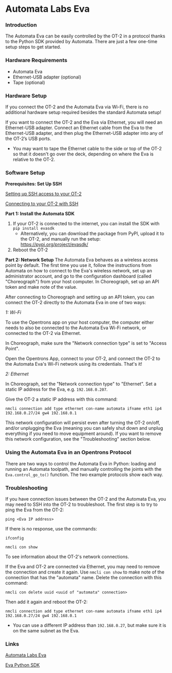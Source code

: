 # Automata Labs Eva

### Introduction
The Automata Eva can be easily controlled by the OT-2 in a protocol thanks to the Python SDK provided by Automata. There are just a few one-time setup steps to get started.

### Hardware Requirements
* Automata Eva
* Ethernet-USB adapter (optional)
* Tape (optional)

### Hardware Setup
If you connect the OT-2 and the Automata Eva via Wi-Fi, there is no additional hardware setup required besides the standard Automata setup!

If you want to connect the OT-2 and the Eva via Ethernet, you will need an Ethernet-USB adapter. Connect an Ethernet cable from the Eva to the Ethernet-USB adapter, and then plug the Ethernet-USB adapter into any of the OT-2’s USB ports.
* You may want to tape the Ethernet cable to the side or top of the OT-2 so that it doesn't go over the deck, depending on where the Eva is relative to the OT-2.

### Software Setup
**Prerequisites: Set Up SSH**

[Setting up SSH access to your OT-2](https://support.opentrons.com/en/articles/3203681-setting-up-ssh-access-to-your-ot-2)

[Connecting to your OT-2 with SSH](https://support.opentrons.com/en/articles/3287453-connecting-to-your-ot-2-with-ssh)

**Part 1: Install the Automata SDK**
1. If your OT-2 is connected to the internet, you can install the SDK with `pip install evasdk`
   - Alternatively, you can download the package from PyPI, upload it to the OT-2, and manually run the setup: https://pypi.org/project/evasdk/ 
2. Reboot the OT-2

**Part 2: Network Setup**
The Automata Eva behaves as a wireless access point by default. The first time you use it, follow the instructions from Automata on how to connect to the Eva's wireless network, set up an administrator account, and go to the configuration dashboard (called "Choreograph") from your host computer. In Choreograph, set up an API token and make note of the value.

After connecting to Choreograph and setting up an API token, you can connect the OT-2 directly to the Automata Eva in one of two ways:

*1: Wi-Fi*

To use the Opentrons app on your host computer, the computer either needs to also be connected to the Automata Eva Wi-Fi network, or connected to the OT-2 via Ethernet.

In Choreograph, make sure the "Network connection type" is set to "Access Point".

Open the Opentrons App, connect to your OT-2, and connect the OT-2 to the Automata Eva's Wi-Fi network using its credentials. That's it!

*2: Ethernet*

In Choreograph, set the "Network connection type" to "Ethernet". Set a static IP address for the Eva, e.g. `192.168.0.207`.

Give the OT-2 a static IP address with this command:

`nmcli connection add type ethernet con-name automata ifname eth1 ip4 192.168.0.27/24 gw4 192.168.0.1`

This network configuration will persist even after turning the OT-2 on/off, and/or unplugging the Eva (meaning you can safely shut down and unplug everything if you need to move equipment around). If you want to remove this network configuration, see the "Troubleshooting" section below.

### Using the Automata Eva in an Opentrons Protocol

There are two ways to control the Automata Eva in Python: loading and running an Automata toolpath, and manually controlling the joints with the `Eva.control_go_to()` function. The two example protocols show each way.

### Troubleshooting

If you have connection issues between the OT-2 and the Automata Eva, you may need to SSH into the OT-2 to troubleshoot. The first step is to try to ping the Eva from the OT-2:

`ping <Eva IP address>`

If there is no response, use the commands:

`ifconfig`

`nmcli con show`

To see information about the OT-2's network connections.

If the Eva and OT-2 are connected via Ethernet, you may need to remove the connection and create it again. Use `nmcli con show` to make note of the connection that has the "automata" name. Delete the connection with this command:

`nmcli con delete uuid <uuid of "automata" connection>`

Then add it again and reboot the OT-2:

`nmcli connection add type ethernet con-name automata ifname eth1 ip4 192.168.0.27/24 gw4 192.168.0.1`

* You can use a different IP address than `192.168.0.27`, but make sure it is on the same subnet as the Eva.

### Links
[Automata Labs Eva](https://automata.tech/products/hardware/about-eva/)

[Eva Python SDK](https://github.com/automata-tech/eva_python_sdk)
